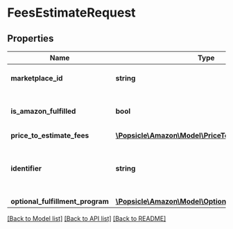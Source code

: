 # FeesEstimateRequest

## Properties
Name | Type | Description | Notes
------------ | ------------- | ------------- | -------------
**marketplace_id** | **string** | A marketplace identifier. | 
**is_amazon_fulfilled** | **bool** | When true, the offer is fulfilled by Amazon. | [optional] 
**price_to_estimate_fees** | [**\Popsicle\Amazon\Model\PriceToEstimateFees**](PriceToEstimateFees.md) |  | 
**identifier** | **string** | A unique identifier provided by the caller to track this request. | 
**optional_fulfillment_program** | [**\Popsicle\Amazon\Model\OptionalFulfillmentProgram**](OptionalFulfillmentProgram.md) |  | [optional] 

[[Back to Model list]](../../README.md#documentation-for-models) [[Back to API list]](../../README.md#documentation-for-api-endpoints) [[Back to README]](../../README.md)

